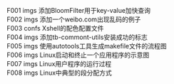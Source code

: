 F001    imgs    添加BloomFilter用于key-value加快查询<br/>
F002    imgs    添加一个weibo.com出现乱码的例子<br/>
F003    confs   Xshell的配色配置文件<br/>
F004    imgs    添加tb-commont-utils安装成功的标志<br/>
F005    imgs    使用autotools工具生成makefile文件的流程图<br/>
F006    imgs    Linux启动和终止一个应用程序的示意图<br/>
F007    imgs    Linux用户程序的运行过程<br/>
F008    imgs    Linux中典型的段分配方式<br/>
